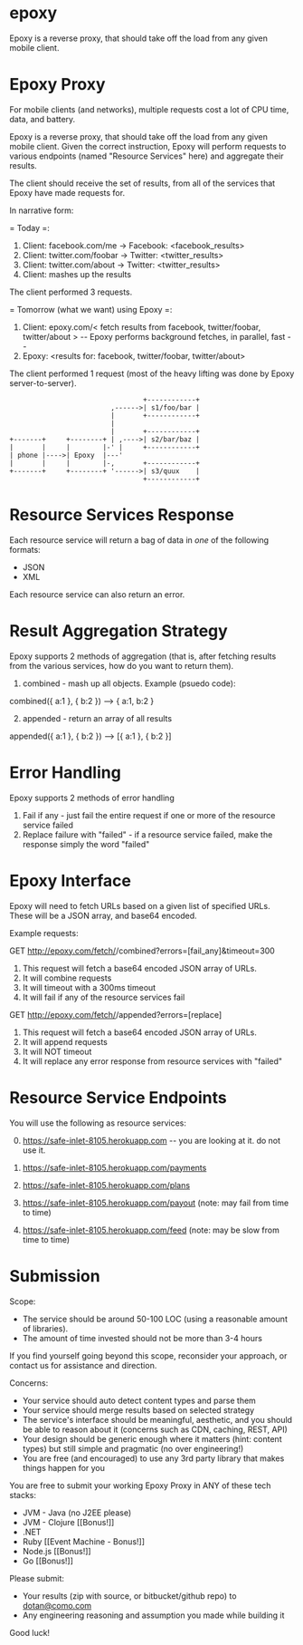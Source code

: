 # epoxy
Epoxy is a reverse proxy, that should take off the load from any given mobile client.

Epoxy Proxy
===========

For mobile clients (and networks), multiple requests cost a lot of CPU time, data, and battery.

Epoxy is a reverse proxy, that should take off the load from any given mobile client. Given the
correct instruction, Epoxy will perform requests to various endpoints (named "Resource Services" here)
and aggregate their results.

The client should receive the set of results, from all of the services that Epoxy have made requests for.


In narrative form:

= Today =:

1. Client: facebook.com/me
 -> Facebook: <facebook_results>
2. Client: twitter.com/foobar
 -> Twitter: <twitter_results>
3. Client: twitter.com/about
 -> Twitter: <twitter_results>
4. Client: mashes up the results

The client performed 3 requests.


= Tomorrow (what we want) using Epoxy =:

1. Client: epoxy.com/< fetch results from facebook, twitter/foobar, twitter/about  >
 -- Epoxy performs background fetches, in parallel, fast --
2. Epoxy: <results for: facebook, twitter/foobar, twitter/about>

The client performed 1 request (most of the heavy lifting was done by Epoxy server-to-server).




                                     +------------+
                             ,------>| s1/foo/bar |
                             |       +------------+
                             |
                             |       +------------+
    +-------+     +--------+ | ,---->| s2/bar/baz |
    |       |     |        |-' |     +------------+
    | phone |---->| Epoxy  |---'
    |       |     |        |-,       +------------+
    +-------+     +--------+ '------>| s3/quux    |
                                     +------------+




Resource Services Response
==========================

Each resource service will return a bag of data in *one* of the following formats:

* JSON
* XML

Each resource service can also return an error.



Result Aggregation Strategy
===========================

Epoxy supports 2 methods of aggregation (that is, after fetching results from the various services,
how do you want to return them).

1. combined - mash up all objects. Example (psuedo code):

  combined({ a:1 }, { b:2 }) --> { a:1, b:2 }

2. appended - return an array of all results

  appended({ a:1 }, { b:2 }) --> [{ a:1 }, { b:2 }]


Error Handling
==============

Epoxy supports 2 methods of error handling

1. Fail if any - just fail the entire request if one or more of the resource service failed
2. Replace failure with "failed" - if a resource service failed, make the response simply the word "failed"


Epoxy Interface
===============

Epoxy will need to fetch URLs based on a given list of specified URLs.
These will be a JSON array, and base64 encoded.


Example requests:


GET http://epoxy.com/fetch/<base64>/combined?errors=[fail_any]&timeout=300

1. This request will fetch a base64 encoded JSON array of URLs.
2. It will combine requests
3. It will timeout with a 300ms timeout
4. It will fail if any of the resource services fail


GET http://epoxy.com/fetch/<base64>/appended?errors=[replace]

1. This request will fetch a base64 encoded JSON array of URLs.
2. It will append requests
3. It will NOT timeout
4. It will replace any error response from resource services with "failed"


Resource Service Endpoints
==========================

You will use the following as resource services:

0. https://safe-inlet-8105.herokuapp.com -- you are looking at it. do not use it.


1. https://safe-inlet-8105.herokuapp.com/payments
2. https://safe-inlet-8105.herokuapp.com/plans
3. https://safe-inlet-8105.herokuapp.com/payout  (note: may fail from time to time)
4. https://safe-inlet-8105.herokuapp.com/feed    (note: may be slow from time to time)



Submission
==========

Scope:

* The service should be around 50-100 LOC (using a reasonable amount of libraries).
* The amount of time invested should not be more than 3-4 hours

If you find yourself going beyond this scope, reconsider your approach, or contact us
for assistance and direction.


Concerns:

* Your service should auto detect content types and parse them
* Your service should merge results based on selected strategy
* The service's interface should be meaningful, aesthetic, and you should be able
  to reason about it (concerns such as CDN, caching, REST, API)
* Your design should be generic enough where it matters (hint: content types) but
  still simple and pragmatic (no over engineering!)
* You are free (and encouraged) to use any 3rd party library that makes things
  happen for you


You are free to submit your working Epoxy Proxy in ANY of these tech stacks:

* JVM - Java (no J2EE please)
* JVM - Clojure  [[Bonus!]]
* .NET
* Ruby           [[Event Machine - Bonus!]]
* Node.js        [[Bonus!]]
* Go             [[Bonus!]]


Please submit:

* Your results (zip with source, or bitbucket/github repo) to dotan@como.com
* Any engineering reasoning and assumption you made while building it


Good luck!
